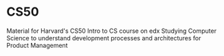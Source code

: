 # CS50
Material for Harvard's CS50 Intro to CS course on edx
Studying Computer Science to understand development processes and architectures for Product Management

